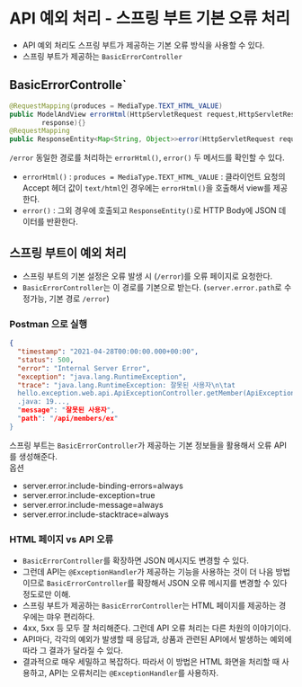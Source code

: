 # API 예외 처리 - 스프링 부트 기본 오류 처리
- API 예외 처리도 스프링 부트가 제공하는 기본 오류 방식을 사용할 수 있다.
- 스프링 부트가 제공하는 `BasicErrorController`

## BasicErrorControlle`
```java
@RequestMapping(produces = MediaType.TEXT_HTML_VALUE)
public ModelAndView errorHtml(HttpServletRequest request,HttpServletResponse
        response){}
@RequestMapping
public ResponseEntity<Map<String, Object>>error(HttpServletRequest request){}
```
`/error` 동일한 경로를 처리하는 `errorHtml()`, `error()` 두 메서드를 확인할 수 있다.
- `errorHtml()` : `produces = MediaType.TEXT_HTML_VALUE` : 클라이언트 요청의 Accept 헤더 값이 
`text/html`인 경우에는 `errorHtml()`을 호출해서 view를 제공한다.
- `error()` : 그외 경우에 호출되고 `ResponseEntity()`로 HTTP Body에 JSON 데이터를 반환한다.

## 스프링 부트이 예외 처리
- 스프링 부트의 기본 설정은 오류 발생 시 (`/error`)를 오류 페이지로 요청한다.
- `BasicErrorController`는 이 경로를 기본으로 받는다. (`server.error.path`로 수정가능, 기본 경로 `/error`)

### Postman 으로 실행
```json
{
  "timestamp": "2021-04-28T00:00:00.000+00:00",
  "status": 500,
  "error": "Internal Server Error",
  "exception": "java.lang.RuntimeException",
  "trace": "java.lang.RuntimeException: 잘못된 사용자\n\tat
  hello.exception.web.api.ApiExceptionController.getMember(ApiExceptionController
  .java: 19...,
  "message": "잘못된 사용자",
  "path": "/api/members/ex"
}
```
스프링 부트는 `BasicErrorController`가 제공하는 기본 정보들을 활용해서 오류 API를 생성해준다.<br>
옵션
- server.error.include-binding-errors=always
- server.error.include-exception=true
- server.error.include-message=always
- server.error.include-stacktrace=always

### HTML 페이지 vs API 오류
- `BasicErrorController`를 확장하면 JSON 메시지도 변경할 수 있다.
- 그런데 API는 `@ExceptionHandler`가 제공하는 기능을 사용하는 것이 더 나음 방법이므로 
`BasicErrorController`를 확장해서 JSON 오류 메시지를 변경할 수 있다 정도로만 이해.
- 스프링 부트가 제공하는 `BasicErrorController`는 HTML 페이지를 제공하는 경우에는 먀우 편리하다.
- 4xx, 5xx 등 모두 잘 처리해준다. 그런데 API 오류 처리는 다른 차원의 이야기이다.
- API마다, 각각의 예외가 발생할 때 응답과, 상품과 관련된 API에서 발생하는 예외에 따라 그 결과가 달라질 수 있다.
- 결과적으로 매우 세밀하고 복잡하다. 따라서 이 방법은 HTML 화면을 처리할 때 사용하고, API는 오류처리는 `@ExceptionHandler`를 사용하자.